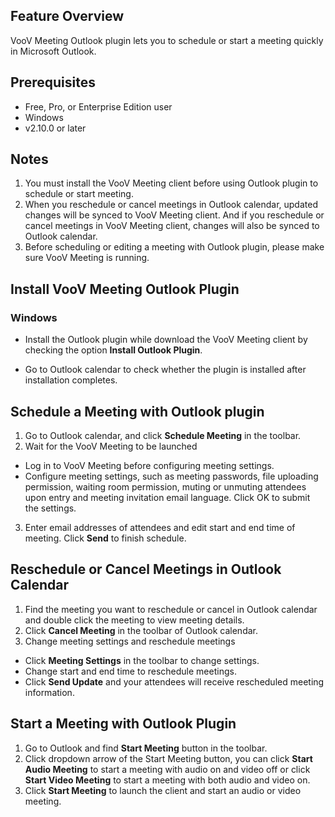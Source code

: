 ## Feature Overview
VooV Meeting Outlook plugin lets you to schedule or start a meeting quickly in Microsoft Outlook.

## Prerequisites
- Free, Pro, or Enterprise Edition user
- Windows
- v2.10.0 or later

## Notes
1. You must install the VooV Meeting client before using Outlook plugin to schedule or start meeting. 
2. When you reschedule or cancel meetings in Outlook calendar, updated changes will be synced to VooV Meeting client. And if you reschedule or cancel meetings in VooV Meeting client, changes will also be synced to Outlook calendar.  
3. Before scheduling or editing a meeting with Outlook plugin, please make sure VooV Meeting is running.

## Install VooV Meeting Outlook Plugin
### Windows
- Install the Outlook plugin while download the VooV Meeting client by checking the option **Install Outlook Plugin**. 

- Go to Outlook calendar to check whether the plugin is installed after installation completes. 

## Schedule a Meeting with Outlook plugin

1. Go to Outlook calendar, and click **Schedule Meeting** in the toolbar.
2. Wait for the VooV Meeting to be launched
 - Log in to VooV Meeting before configuring meeting settings.
 - Configure meeting settings, such as meeting passwords, file uploading permission, waiting room permission, muting or unmuting attendees upon entry and meeting invitation email language. Click OK to submit the settings.
3. Enter email addresses of attendees and edit start and end time of meeting. Click **Send** to finish schedule.

## Reschedule or Cancel Meetings in Outlook Calendar
1. Find the meeting you want to reschedule or cancel in Outlook calendar and double click the meeting to view meeting details. 
2. Click **Cancel Meeting** in the toolbar of Outlook calendar.
3. Change meeting settings and reschedule meetings
 - Click **Meeting Settings** in the toolbar to change settings.
 - Change start and end time to reschedule meetings. 
 - Click **Send Update** and your attendees will receive rescheduled meeting information.

## Start a Meeting with Outlook Plugin
1. Go to Outlook and find **Start Meeting** button in the toolbar.
2. Click dropdown arrow of the Start Meeting button, you can click **Start Audio Meeting** to start a meeting with audio on and video off or click **Start Video Meeting** to start a meeting with both audio and video on. 
3. Click **Start Meeting** to launch the client and start an audio or video meeting.
